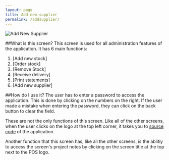 ```yaml
---
layout: page
title: Add new supplier 
permalink: /addsupplier/
---
```

![Add New Supplier](http://i.imgur.com/z1PUkCM.png)

##What is this screen?
This screen is used for all administration features of the application. It has 6 main functions: 

1. [Add new stock]
2. [Order stock]
3. [Remove Stock]
4. [Receive delivery]
5. [Print statements]
6. [Add new supplier]

##How do I use it?
The user has to enter a password to access the application. This is done by clicking on the numbers on the right. If the user made a mistake when entering the password, they can click on the back button to clear the field. 


These are not the only functions of this screen. Like all of the other screens, when the user clicks on the logo at the top left corner, it takes you to [source code](https://github.com/iggnoreza/PointOfSaleSystem) of the application. 

Another function that this screen has, like all the other screens, is the ablitiy to access the screen's project notes by clicking on the screen title at the top next to the POS logo.
